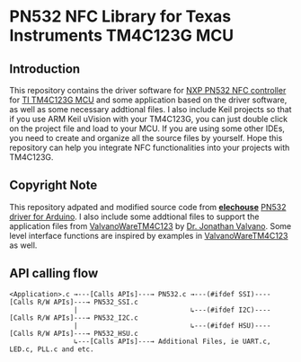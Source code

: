 # PN532 NFC Library for Texas Instruments TM4C123G MCU

## Introduction
This repository contains the driver software for [NXP PN532 NFC controller](https://www.nxp.com/docs/en/user-guide/141520.pdf) for [TI TM4C123G MCU](http://www.ti.com/lit/ds/symlink/tm4c123gh6pm.pdf) and some application based on the driver software, as well as some necessary addtional files. I also include Keil projects so that if you use ARM Keil uVision with your TM4C123G, you can just double click on the project file and load to your MCU. If you are using some other IDEs, you need to create and organize all the source files by yourself. Hope this repository can help you integrate NFC functionalities into your projects with TM4C123G. 

## Copyright Note 
This repository adpated and modified source code from [**elechouse**](http://www.elechouse.com) [PN532 driver for Arduino]( https://github.com/elechouse/PN532.git). I also include some addtional files to support the application files from [ValvanoWareTM4C123](http://edx-org-utaustinx.s3.amazonaws.com/UT601x/ValvanoWareTM4C123.zip?dl=1) by [Dr. Jonathan Valvano](http://users.ece.utexas.edu/~valvano/). Some level interface functions are inspired by examples in [ValvanoWareTM4C123](http://edx-org-utaustinx.s3.amazonaws.com/UT601x/ValvanoWareTM4C123.zip?dl=1) as well.

## API calling flow

    <Application>.c →---[Calls APIs]---→ PN532.c →---(#ifdef SSI)----[Calls R/W APIs]---→ PN532_SSI.c
                    |                            ↳---(#ifdef I2C)----[Calls R/W APIs]---→ PN532_I2C.c
                    |                            ↳---(#ifdef HSU)----[Calls R/W APIs]---→ PN532_HSU.c
                    ↳---[Calls APIs]---→ Additional Files, ie UART.c, LED.c, PLL.c and etc.                     
